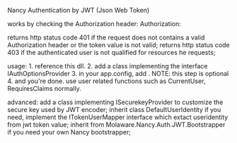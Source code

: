 ﻿
Nancy Authentication by JWT (Json Web Token)

works by checking the Authorization header:
	Authorization:<token>

returns http status code 401 if the request does not contains a valid Authorization header or the token value is not valid;
returns http status code 403 if the authenticated user is not qualified for resources he requests;


usage:
	1. reference this dll.
	2. add a class implementing the interface IAuthOptionsProvider
	3. in your app.config, add <add key="securekey" value="your jwt secure"/>. NOTE: this step is optional
	4. and you're done. use user related functions such as CurrentUser, RequiresClaims normally.

advanced:
	add a class implementing ISecurekeyProvider to customize the secure key used by JWT encoder;
	inherit class DefaultUserIdentity if you need, implement the ITokenUserMapper interface which extact useridentity from jwt token value;
	inherit from Molaware.Nancy.Auth.JWT.Bootstrapper if you need your own Nancy bootstrapper;